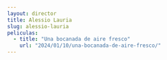 ```yaml
---
layout: director
title: Alessio Lauria
slug: alessio-lauria
peliculas:
  - title: "Una bocanada de aire fresco"
    url: "2024/01/10/una-bocanada-de-aire-fresco/"
---
```

